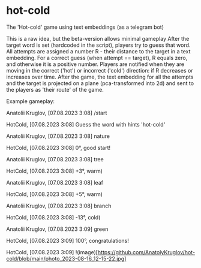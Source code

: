 # hot-cold
The 'Hot-cold' game using text embeddings (as a telegram bot)

This is a raw idea, but the beta-version allows minimal gameplay
After the target word is set (hardcoded in the script), players try to guess that word. All attempts are assigned a number R - their distance to the target in a text embedding. For a correct guess (when attempt == target), R equals zero, and otherwise it is a positive number. Players are notified when they are moving in the correct ('hot') or incorrect ('cold') direction: if R decreases or increases over time. After the game, the text embedding for all the attempts and the target is projected on a plane (pca-transformed into 2d) and sent to the players as 'their route' of the game.

Example gameplay:

Anatolii Kruglov, [07.08.2023 3:08]
/start

HotCold, [07.08.2023 3:08]
Guess the word with hints 'hot-cold'

Anatolii Kruglov, [07.08.2023 3:08]
nature

HotCold, [07.08.2023 3:08]
0°, good start!

Anatolii Kruglov, [07.08.2023 3:08]
tree

HotCold, [07.08.2023 3:08]
+3°, warm)

Anatolii Kruglov, [07.08.2023 3:08]
leaf

HotCold, [07.08.2023 3:08]
+5°, warm)

Anatolii Kruglov, [07.08.2023 3:08]
branch

HotCold, [07.08.2023 3:08]
-13°, cold(

Anatolii Kruglov, [07.08.2023 3:09]
green

HotCold, [07.08.2023 3:09]
100°, congratulations!

HotCold, [07.08.2023 3:09]
!(image)[https://github.com/AnatolyKruglov/hot-cold/blob/main/photo_2023-08-16_12-15-22.jpg]
